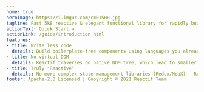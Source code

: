 ```yaml
---
home: true
heroImage: https://i.imgur.com/cm015HH.jpg
tagline: Fast 5kB reactive & elegant functional library for rapidly building modern UIs on the web 
actionText: Quick Start →
actionLink: /guide/introduction.html
features:
- title: Write less code
  details: Build boilerplate-free components using languages you already know — HTML, CSS and JavaScript
- title: No virtual DOM
  details: Reactif traverses on native DOM tree, which lead to smaller runtime size, your app starts fast and stays fast
- title: Truly "Reactive"
  details: No more complex state management libraries (Redux/MobX) — Reactif brings reactivity to JavaScript itself
footer: Apache-2.0 Licensed | Copyright © 2021 Reactif Team
---
```

